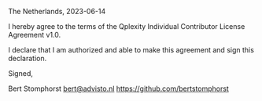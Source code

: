 The Netherlands, 2023-06-14

I hereby agree to the terms of the Qplexity Individual Contributor License
Agreement v1.0.

I declare that I am authorized and able to make this agreement and sign this
declaration.

Signed,

Bert Stomphorst bert@advisto.nl https://github.com/bertstomphorst
